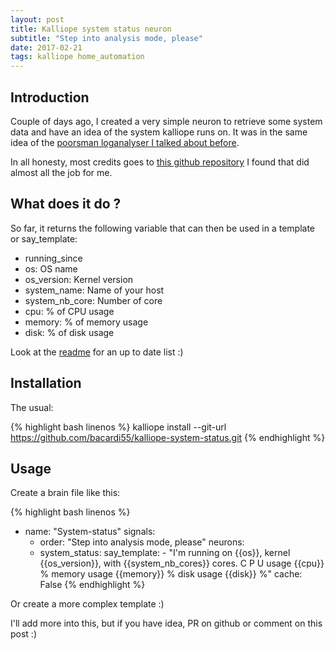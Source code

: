 ```yaml
---
layout: post
title: Kalliope system status neuron
subtitle: "Step into analysis mode, please"
date: 2017-02-21
tags: kalliope home_automation
---
```


## Introduction 

Couple of days ago, I created a very simple neuron to retrieve some system data and have an idea of the system kalliope runs on. It was in the same idea of the [poorsman loganalyser I talked about before](node/31).

In all honesty, most credits goes to [this github repository](https://github.com/edouardpoitras/jasper-status) I found that did almost all the job for me.

## What does it do ?

So far, it returns the following variable that can then be used in a template or say_template:

* running_since
* os: OS name
* os_version: Kernel version
* system_name: Name of your host
* system_nb_core: Number of core
* cpu: % of CPU usage
* memory: % of memory usage
* disk: % of disk usage

Look at the [readme](https://github.com/bacardi55/kalliope-system-status) for an up to date list :)

## Installation

The usual:

{% highlight bash linenos %}
kalliope install --git-url https://github.com/bacardi55/kalliope-system-status.git
{% endhighlight %}

## Usage

Create a brain file like this:

{% highlight bash linenos %}
  - name: "System-status"
    signals:
      - order: "Step into analysis mode, please"
    neurons:
      - system_status:
          say_template: 
            - "I'm running on {{os}}, kernel {{os_version}}, with {{system_nb_cores}} cores.    C P U usage {{cpu}} %  memory usage {{memory}} %  disk usage {{disk}} %"
          cache: False
{% endhighlight %}

Or create a more complex template :)

I'll add more into this, but if you have idea, PR on github or comment on this post :)
